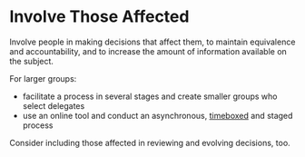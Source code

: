 # Involve Those Affected

<summary>
Involve people in making decisions that affect them, to maintain equivalence and accountability, and to increase the amount of information available on the subject.
</summary>

For larger groups:

-   facilitate a process in several stages and create smaller groups who select delegates
-   use an online tool and conduct an asynchronous, [timeboxed](section:timebox-activities) and staged process

Consider including those affected in reviewing and evolving decisions, too.
